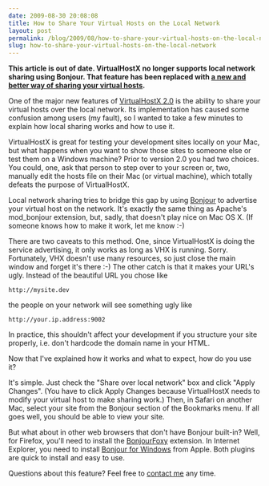 ```yaml
---
date: 2009-08-30 20:08:08
title: How to Share Your Virtual Hosts on the Local Network
layout: post
permalink: /blog/2009/08/how-to-share-your-virtual-hosts-on-the-local-network/index.html
slug: how-to-share-your-virtual-hosts-on-the-local-network
---
```

**This article is out of date. VirtualHostX no longer supports local network sharing using Bonjour. That feature has been replaced with [a new and better way of sharing your virtual hosts](http://support.clickontyler.com/a/31/virtualhostx-xip-io-support/).**

One of the major new features of [VirtualHostX 2.0](http://clickontyler.com/virtualhostx/) is the ability to share your virtual hosts over the local network. Its implementation has caused some confusion among users (my fault), so I wanted to take a few minutes to explain how local sharing works and how to use it.

VirtualHostX is great for testing your development sites locally on your Mac, but what happens when you want to show those sites to someone else or test them on a Windows machine? Prior to version 2.0 you had two choices. You could, one, ask that person to step over to your screen or, two, manually edit the hosts file on their Mac (or virtual machine), which totally defeats the purpose of VirtualHostX.

Local network sharing tries to bridge this gap by using [Bonjour](http://en.wikipedia.org/wiki/Bonjour_%28software%29) to advertise your virtual host on the network. It's exactly the same thing as Apache's mod_bonjour extension, but, sadly, that doesn't play nice on Mac OS X. (If someone knows how to make it work, let me know :-)

There are two caveats to this method. One, since VirtualHostX is doing the service advertising, it only works as long as VHX is running. Sorry. Fortunately, VHX doesn't use many resources, so just close the main window and forget it's there :-) The other catch is that it makes your URL's ugly. Instead of the beautiful URL you chose like

`http://mysite.dev`

the people on your network will see something ugly like

`http://your.ip.address:9002`

In practice, this shouldn't affect your development if you structure your site properly, i.e. don't hardcode the domain name in your HTML.

Now that I've explained how it works and what to expect, how do you use it?

It's simple. Just check the "Share over local network" box and click "Apply Changes". (You have to click Apply Changes because VirtualHostX needs to modify your virtual host to make sharing work.) Then, in Safari on another Mac, select your site from the Bonjour section of the Bookmarks menu. If all goes well, you should be able to view your site.

But what about in other web browsers that don't have Bonjour built-in? Well, for Firefox, you'll need to install the [BonjourFoxy](http://www.bonjourfoxy.net/) extension. In Internet Explorer, you need to install [Bonjour for Windows](http://support.apple.com/downloads/Bonjour_for_Windows) from Apple. Both plugins are quick to install and easy to use.

Questions about this feature? Feel free to [contact me](http://clickontyler.com/contact/) any time.